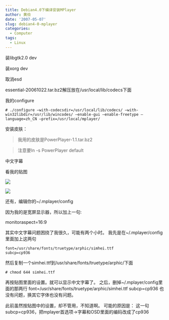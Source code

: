 ```yaml
---
title: Debian4.0下编译安装MPlayer
author: 黄俭
date: '2007-05-07'
slug: debian4-0-mplayer
categories:
  - Computer
tags:
  - Linux
---
```

装libgtk2.0 dev

装xorg dev

取消esd

essential-20061022.tar.bz2解压放在/usr/local/lib/codecs下面

我的configure

```shell
# ./configure –with-codecsdir=/usr/local/lib/codecs/ –with-win32libdir=/usr/lib/wincodes/ –enable-gui –enable-freetype –language=zh_CN –prefix=/usr/local/mplayer/
```

安装皮肤：

>我用的皮肤是PowerPlayer-1.1.tar.bz2

>注意要ln -s PowerPlayer default

中文字幕

看我的贴图

![](/post/2007-05-07-debian4-0-mplayer_files/Mplayer1.png)

![](/post/2007-05-07-debian4-0-mplayer_files/Mplayer2.png)

还有，编辑你的~/.mplayer/config

因为我的是宽屏显示器，所以加上一句:

monitoraspect=16:9

其实中文字幕问题困挠了我很久，可能有两个小时。
我先是在~/.mplayer/config里面加上这两句

```shell
font=/usr/share/fonts/truetype/arphic/simhei.ttf
subcp=cp936
```

然后复制一个simhei.ttf到/usr/share/fonts/truetype/arphic/下面

```shell
# chmod 644 simhei.ttf
```

再按贴图里面的设置。就可以显示中文字幕了。
之后，删掉~/.mplayer/config里面的那两行
font=/usr/share/fonts/truetype/arphic/simhei.ttf
subcp=cp936
也没有问题，换其它字体也没有问题。

此前虽然按贴图中的设置，却不管用，不知道啊。
可能的原因是：
这一句subcp=cp936，把mplayer首选项->字幕和OSD里面的编码改成了cp936